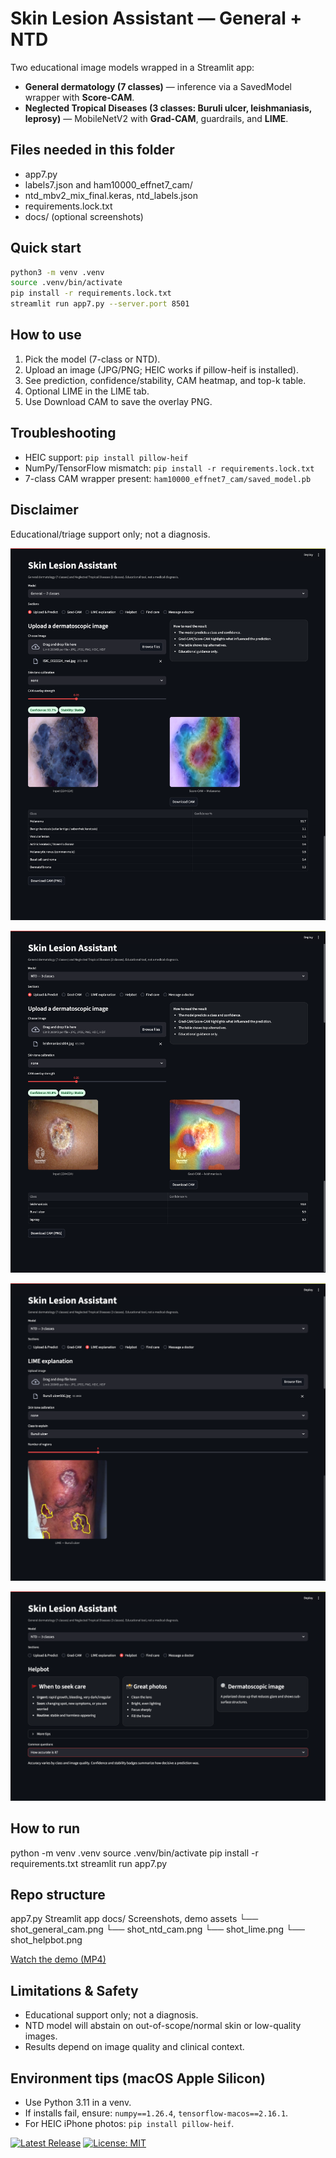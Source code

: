 # Skin Lesion Assistant — General + NTD

Two educational image models wrapped in a Streamlit app:

- **General dermatology (7 classes)** — inference via a SavedModel wrapper with **Score-CAM**.
- **Neglected Tropical Diseases (3 classes: Buruli ulcer, leishmaniasis, leprosy)** — MobileNetV2 with **Grad-CAM**, guardrails, and **LIME**.

## Files needed in this folder
- app7.py
- labels7.json and ham10000_effnet7_cam/
- ntd_mbv2_mix_final.keras, ntd_labels.json
- requirements.lock.txt
- docs/  (optional screenshots)

## Quick start
```bash
python3 -m venv .venv
source .venv/bin/activate
pip install -r requirements.lock.txt
streamlit run app7.py --server.port 8501
```

## How to use
1. Pick the model (7-class or NTD).
2. Upload an image (JPG/PNG; HEIC works if pillow-heif is installed).
3. See prediction, confidence/stability, CAM heatmap, and top-k table.
4. Optional LIME in the LIME tab.
5. Use Download CAM to save the overlay PNG.

## Troubleshooting
- HEIC support: `pip install pillow-heif`
- NumPy/TensorFlow mismatch: `pip install -r requirements.lock.txt`
- 7-class CAM wrapper present: `ham10000_effnet7_cam/saved_model.pb`

## Disclaimer
Educational/triage support only; not a diagnosis.



![General Score-CAM](docs/shot_general_cam.png)


![NTD Grad-CAM](docs/shot_ntd_cam.png)


![LIME](docs/shot_lime.png)


![Helpbot](docs/shot_helpbot.png)
## How to run
python -m venv .venv
source .venv/bin/activate
pip install -r requirements.txt
streamlit run app7.py

## Repo structure
app7.py                Streamlit app
docs/                  Screenshots, demo assets
└── shot_general_cam.png
└── shot_ntd_cam.png
└── shot_lime.png
└── shot_helpbot.png

[Watch the demo (MP4)](https://github.com/dare1zone/skin-app-release/releases/latest/download/demo.mp4)

## Limitations & Safety
- Educational support only; not a diagnosis.
- NTD model will abstain on out-of-scope/normal skin or low-quality images.
- Results depend on image quality and clinical context.

## Environment tips (macOS Apple Silicon)
- Use Python 3.11 in a venv.
- If installs fail, ensure: `numpy==1.26.4`, `tensorflow-macos==2.16.1`.
- For HEIC iPhone photos: `pip install pillow-heif`.

[![Latest Release](https://img.shields.io/github/v/release/dare1zone/skin-app-release)](https://github.com/dare1zone/skin-app-release/releases/latest)
[![License: MIT](https://img.shields.io/badge/License-MIT-green.svg)](LICENSE)
